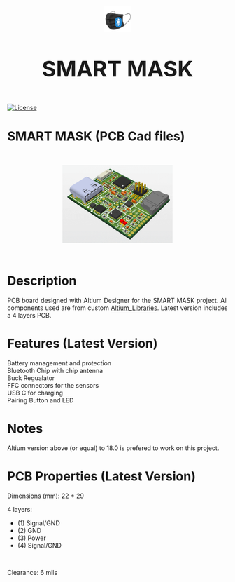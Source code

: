 <p align="center"><img width=12.5% src="../Support/Readme_Assets/Images/smart_mask_logo.png"></p>

<p align="center" style="font-size:50px"><b>SMART MASK</b></p>

[![License](https://img.shields.io/badge/license-MIT-blue.svg)](https://opensource.org/licenses/MIT)

# SMART MASK (PCB Cad files)
<br>
<p align="center">
<img align="center" width=50% src="../Support/Readme_Assets/Images/smart_mask_altium.png">
</p>
<br>


# Description

<p  align="justify">
PCB board designed with Altium Designer for the SMART MASK project. All components used are from custom <a href="https://github.com/pseudoincorrect/Altium_Libraries">Altium_Libraries</a>. Latest version includes a 4 layers PCB.
</p>



# Features (Latest Version)

Battery management and protection <br>
Bluetooth Chip with chip antenna <br>
Buck Regualator <br>
FFC connectors for the sensors<br>
USB C for charging<br>
Pairing Button and LED <br>

# Notes
Altium version above (or equal) to 18.0 is prefered to work on this project.

# PCB Properties (Latest Version)

Dimensions (mm): 22 * 29

4 layers:
- (1) Signal/GND   
- (2) GND   
- (3) Power   
- (4) Signal/GND
<br>

Clearance: 6 mils
